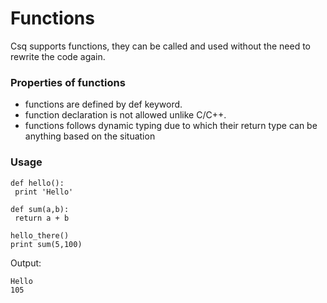 # Functions
Csq supports functions, they can be called and used without the need to rewrite the code again.

### Properties of functions
* functions are defined by def keyword.
* function declaration is not allowed unlike C/C++.
* functions follows dynamic typing due to which their return type can be anything based on the situation

### Usage
```
def hello():
 print 'Hello'

def sum(a,b):
 return a + b 

hello_there()
print sum(5,100)
```
Output:
```
Hello
105
```
